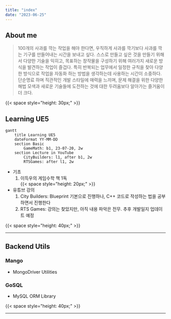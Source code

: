 ```yaml
---
title: "index"
date: "2023-06-25"
---
```


## About me

> 100개의 사과를 깍는 작업을 해야 한다면, 우직하게 사과를 깍기보다 사과를 깍는 기구를 만들어내는 시간을 보내고 싶다.
> 스스로 만들고 싶은 것을 만들기 위해서 다양한 기술을 익히고, 목표하는 창작물을 구성하기 위해 여러가지 새로운 방식을 발견하는 작업이 즐겁다.
> 특히 반복되는 업무에서 일정한 규칙을 찾아 다양한 방식으로 작업을 자동화 하는 방법을 생각하는데 사용하는 시간이 소중하다.
> 단순명료 하며 직관적인 개발 스타일에 매력을 느끼며, 문제 해결을 위한 다양한 해법 모색과 새로운 기술들에 도전하는 것에 대한 두려움보다 알아가는 즐거움이 더 크다.

{{< space style="height: 30px;" >}}

## Learning UE5

~~~mermaid
gantt
    title Learning UE5
    dateFormat YY-MM-DD
    section Basic
        GameMath: b1, 23-07-20, 2w
    section Lecture in YouTube
        CityBuilders: l1, after b1, 2w
        RTSGames: after l1, 2w
~~~

* 기초
    1. 이득우의 게임수학 책 1독  
       {{< space style="height: 20px;" >}}
* 유튜브 강의
    1. City Builders: Blueprint 기본으로 진행하나, C++ 코드로 작성하는 법을 공부하면서 진행한다
    2. RTS Games: 강의는 찾았지만, 아직 내용 파악은 전무. 추후 개발일지 업데이트 예정

{{< space style="height: 40px;" >}}
    
---

## Backend Utils

### Mango

* MongoDriver Utilities

### GoSQL

* MySQL ORM Library

{{< space style="height: 40px;" >}}
    
---
